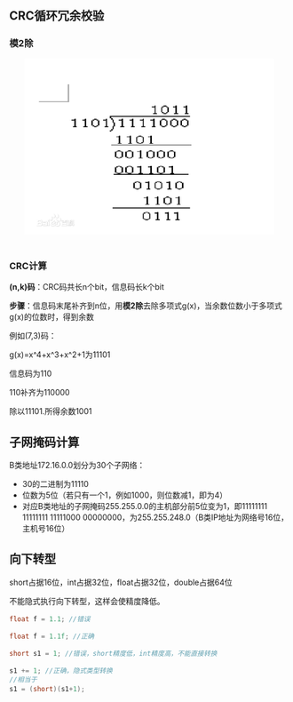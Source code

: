 ## CRC循环冗余校验
### 模2除
<div align="center"> <img src="pics/modulo.jpg" width="450"/> </div><br>

### CRC计算

**(n,k)码**：CRC码共长n个bit，信息码长k个bit

**步骤**：信息码末尾补齐到n位，用**模2除**去除多项式g(x)，当余数位数小于多项式g(x)的位数时，得到余数

例如(7,3)码：

g(x)=x^4+x^3+x^2+1为11101

信息码为110

110补齐为110000

除以11101.所得余数1001

## 子网掩码计算

B类地址172.16.0.0划分为30个子网络：

- 30的二进制为11110
- 位数为5位（若只有一个1，例如1000，则位数减1，即为4）
- 对应B类地址的子网掩码255.255.0.0的主机部分前5位变为1，即11111111 11111111 11111000 00000000，为255.255.248.0（B类IP地址为网络号16位，主机号16位）

## 向下转型

short占据16位，int占据32位，float占据32位，double占据64位

不能隐式执行向下转型，这样会使精度降低。

```java
float f = 1.1; //错误
```

```java
float f = 1.1f; //正确
```

```java
short s1 = 1; //错误，short精度低，int精度高，不能直接转换
```

```java
s1 += 1; //正确，隐式类型转换
//相当于
s1 = (short)(s1+1); 
```





